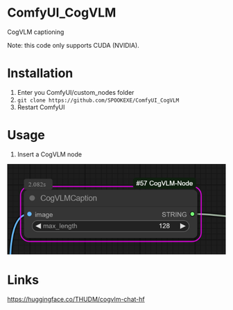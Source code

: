 # ComfyUI_CogVLM

CogVLM captioning

Note: this code only supports CUDA (NVIDIA).

# Installation

1. Enter you ComfyUI/custom_nodes folder
2. `git clone https://github.com/SPOOKEXE/ComfyUI_CogVLM`
3. Restart ComfyUI

# Usage

1. Insert a CogVLM node

![Visual Usage Of Vis2Seq Node](image.png)

# Links

https://huggingface.co/THUDM/cogvlm-chat-hf
